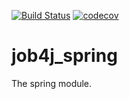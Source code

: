 [![Build Status](https://travis-ci.org/RomanMozhaev/job4j_spring.svg?branch=master)](https://travis-ci.org/RomanMozhaev/job4j_spring)
[![codecov](https://codecov.io/gh/RomanMozhaev/job4j_spring/branch/master/graph/badge.svg)](https://codecov.io/gh/RomanMozhaev/job4j_spring)
# job4j_spring
The spring module.
